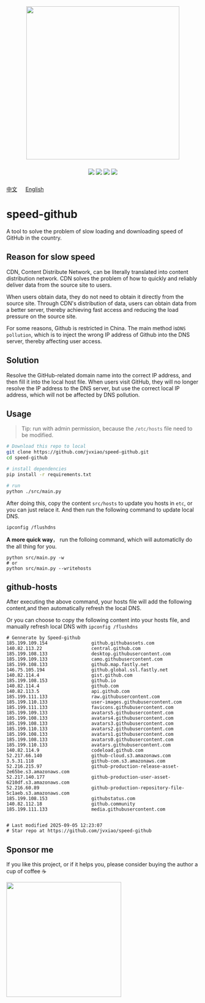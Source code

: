 


<!-- </img> -->
<div align="center"> <img src="./img/logo.jpg" width="400px"></div>

<p align="center" style="padding:10px 6px">
  <img src="https://img.shields.io/badge/Windows-10-2376bc?style=plastic&logo=microsoft&logoColor=ffffff" />
   <img src="https://img.shields.io/badge/Python-3.11-2376bc?style=plastic&logo=microsoft&logoColor=ffffff" />
  <img src="https://img.shields.io/github/issues/jvxiao/speed-github.svg?color=F48D73" />
  <img src="https://img.shields.io/github/license/jvxiao/speed-github.svg?logo=github"
</p>

[中文](./README-Cn.md) &emsp; [English](./README.md)

# speed-github

A tool to solve the problem of slow loading and downloading speed of GitHub in the country.

## Reason for slow speed

CDN, Content Distribute Network, can be literally translated into content distribution network. CDN solves the problem of how to quickly and reliably deliver data from the source site to users.

When users obtain data, they do not need to obtain it directly from the source site. Through CDN's distribution of data, users can obtain data from a better server, thereby achieving fast access and reducing the load pressure on the source site.

For some reasons, Github is restricted in China. The main method is`DNS pollution`, which is to inject the wrong IP address of Github into the DNS server, thereby affecting user access.

## Solution

Resolve the GitHub-related domain name into the correct IP address, and then fill it into the local host file. When users visit GitHub, they will no longer resolve the IP address to the DNS server, but use the correct local IP address, which will not be affected by DNS pollution.

## Usage
>Tip: run with admin permission, because the `/etc/hosts` file need to be modified.

``` bash
# Download this repo to local
git clone https://github.com/jvxiao/speed-github.git
cd speed-github

# install dependencies
pip install -r requirements.txt

# run
python ./src/main.py
```

After doing this, copy the content `src/hosts` to update you hosts in `etc`, or you can just relace it. And then run the following command to update local DNS.
```
ipconfig /flushdns
```

**A more quick way**， run the folloing command, which will automaticlly do the all thing for you.

```
python src/main.py -w
# or 
python src/main.py --writehosts
```
## github-hosts

After executing the above command, your hosts file will add the following content,and then automatically refresh the local DNS.

Or you can choose to copy the following content into your hosts file, and manually refresh local DNS with  `ipconfig /flushdns`

```
# Gennerate by Speed-github
185.199.109.154                github.githubassets.com
140.82.113.22                  central.github.com
185.199.108.133                desktop.githubusercontent.com
185.199.109.133                camo.githubusercontent.com
185.199.108.133                github.map.fastly.net
146.75.105.194                 github.global.ssl.fastly.net
140.82.114.4                   gist.github.com
185.199.108.153                github.io
140.82.114.4                   github.com
140.82.113.5                   api.github.com
185.199.111.133                raw.githubusercontent.com
185.199.110.133                user-images.githubusercontent.com
185.199.111.133                favicons.githubusercontent.com
185.199.109.133                avatars5.githubusercontent.com
185.199.108.133                avatars4.githubusercontent.com
185.199.108.133                avatars3.githubusercontent.com
185.199.110.133                avatars2.githubusercontent.com
185.199.108.133                avatars1.githubusercontent.com
185.199.108.133                avatars0.githubusercontent.com
185.199.110.133                avatars.githubusercontent.com
140.82.114.9                   codeload.github.com
52.217.66.140                  github-cloud.s3.amazonaws.com
3.5.31.118                     github-com.s3.amazonaws.com
52.216.215.97                  github-production-release-asset-2e65be.s3.amazonaws.com
52.217.140.177                 github-production-user-asset-6210df.s3.amazonaws.com
52.216.60.89                   github-production-repository-file-5c1aeb.s3.amazonaws.com
185.199.108.153                githubstatus.com
140.82.112.18                  github.community
185.199.111.133                media.githubusercontent.com


# Last modified 2025-09-05 12:23:07
# Star repo at https://github.com/jvxiao/speed-github
```

## Sponsor me

If you like this project, or if it helps you, please consider buying the author a cup of coffee :coffee:

<img src="https://image.baidu.com/search/down?url=http://tvax2.sinaimg.cn/mw690/0071fJItgy1i1vlvailptj30ih0h80wf.jpg" style="width:300px">
